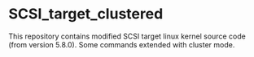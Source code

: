 # SCSI_target_clustered
This repository contains modified SCSI target linux kernel source code (from version 5.8.0). Some commands extended with cluster mode.
